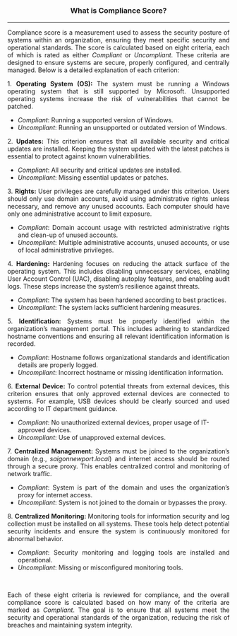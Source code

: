 <center><h3>What is Compliance Score?</h3></center>
<hr/>
<p class="p1" style="text-align: justify;">Compliance score is a measurement used to assess the security posture of systems within an organization, ensuring they meet specific security and operational standards. The score is calculated based on eight criteria, each of which is rated as either <em>Compliant</em> or <em>Uncompliant</em>. These criteria are designed to ensure systems are secure, properly configured, and centrally managed. Below is a detailed explanation of each criterion:</p>
<p class="p3" style="text-align: justify;"><span class="s1"> 1. </span><strong>Operating System (OS):&nbsp;</strong>The system must be running a Windows operating system that is still supported by Microsoft. Unsupported operating systems increase the risk of vulnerabilities that cannot be patched.</p>
<ul>
<li class="p4"><em>Compliant</em>: Running a supported version of Windows.</li>
<li class="p4"><em>Uncompliant</em>: Running an unsupported or outdated version of Windows.</li>
</ul>
<p class="p3" style="text-align: justify;"><span class="s1"> 2. </span><strong>Updates:&nbsp;</strong>This criterion ensures that all available security and critical updates are installed. Keeping the system updated with the latest patches is essential to protect against known vulnerabilities.</p>
<ul>
<li class="p4"><em>Compliant</em>: All security and critical updates are installed.</li>
<li class="p4"><em>Uncompliant</em>: Missing essential updates or patches.</li>
</ul>
<p class="p3" style="text-align: justify;"><span class="s1"> 3. </span><strong>Rights:&nbsp;</strong>User privileges are carefully managed under this criterion. Users should only use domain accounts, avoid using administrative rights unless necessary, and remove any unused accounts. Each computer should have only one administrative account to limit exposure.</p>
<ul>
<li class="p4" style="text-align: justify;"><em>Compliant</em>: Domain account usage with restricted administrative rights and clean-up of unused accounts.</li>
<li class="p4" style="text-align: justify;"><em>Uncompliant</em>: Multiple administrative accounts, unused accounts, or use of local administrative privileges.</li>
</ul>
<p class="p3" style="text-align: justify;"><span class="s1"> 4. </span><strong>Hardening:&nbsp;</strong>Hardening focuses on reducing the attack surface of the operating system. This includes disabling unnecessary services, enabling User Account Control (UAC), disabling autoplay features, and enabling audit logs. These steps increase the system&rsquo;s resilience against threats.</p>
<ul>
<li class="p4"><em>Compliant</em>: The system has been hardened according to best practices.</li>
<li class="p4"><em>Uncompliant</em>: The system lacks sufficient hardening measures.</li>
</ul>
<p class="p3" style="text-align: justify;"><span class="s1"> 5. </span><strong>Identification:&nbsp;</strong>Systems must be properly identified within the organization&rsquo;s management portal. This includes adhering to standardized hostname conventions and ensuring all relevant identification information is recorded.</p>
<ul>
<li class="p4" style="text-align: justify;"><em>Compliant</em>: Hostname follows organizational standards and identification details are properly logged.</li>
<li class="p4"><em>Uncompliant</em>: Incorrect hostname or missing identification information.</li>
</ul>
<p class="p3" style="text-align: justify;"><span class="s1"> 6. </span><strong>External Device:&nbsp;</strong>To control potential threats from external devices, this criterion ensures that only approved external devices are connected to systems. For example, USB devices should be clearly sourced and used according to IT department guidance.</p>
<ul>
<li class="p4"><em>Compliant</em>: No unauthorized external devices, proper usage of IT-approved devices.</li>
<li class="p4"><em>Uncompliant</em>: Use of unapproved external devices.</li>
</ul>
<p class="p3" style="text-align: justify;"><span class="s1"> 7. </span><strong>Centralized Management:&nbsp;</strong>Systems must be joined to the organization&rsquo;s domain (e.g., <em>saigonnewport.local</em>) and internet access should be routed through a secure proxy. This enables centralized control and monitoring of network traffic.</p>
<ul>
<li class="p4" style="text-align: justify;"><em>Compliant</em>: System is part of the domain and uses the organization&rsquo;s proxy for internet access.</li>
<li class="p4"><em>Uncompliant</em>: System is not joined to the domain or bypasses the proxy.</li>
</ul>
<p class="p3" style="text-align: justify;"><span class="s1"> 8. </span><strong>Centralized Monitoring:&nbsp;</strong>Monitoring tools for information security and log collection must be installed on all systems. These tools help detect potential security incidents and ensure the system is continuously monitored for abnormal behavior.</p>
<ul>
<li class="p4" style="text-align: justify;"><em>Compliant</em>: Security monitoring and logging tools are installed and operational.</li>
<li class="p4"><em>Uncompliant</em>: Missing or misconfigured monitoring tools.</li>
</ul>
<p class="p2">&nbsp;</p>
<p class="p1" style="text-align: justify;">Each of these eight criteria is reviewed for compliance, and the overall compliance score is calculated based on how many of the criteria are marked as <em>Compliant</em>. The goal is to ensure that all systems meet the security and operational standards of the organization, reducing the risk of breaches and maintaining system integrity.</p>

